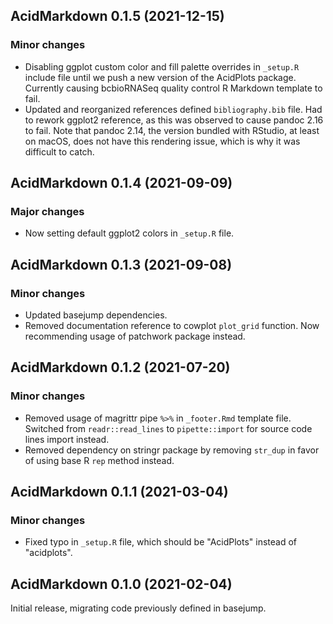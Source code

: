 ## AcidMarkdown 0.1.5 (2021-12-15)

### Minor changes

- Disabling ggplot custom color and fill palette overrides in `_setup.R` include
  file until we push a new version of the AcidPlots package. Currently causing
  bcbioRNASeq quality control R Markdown template to fail.
- Updated and reorganized references defined `bibliography.bib` file. Had to
  rework ggplot2 reference, as this was observed to cause pandoc 2.16 to fail.
  Note that pandoc 2.14, the version bundled with RStudio, at least on macOS,
  does not have this rendering issue, which is why it was difficult to catch.

## AcidMarkdown 0.1.4 (2021-09-09)

### Major changes

- Now setting default ggplot2 colors in `_setup.R` file.

## AcidMarkdown 0.1.3 (2021-09-08)

### Minor changes

- Updated basejump dependencies.
- Removed documentation reference to cowplot `plot_grid` function. Now
  recommending usage of patchwork package instead.

## AcidMarkdown 0.1.2 (2021-07-20)

### Minor changes

- Removed usage of magrittr pipe `%>%` in `_footer.Rmd` template file.
  Switched from `readr::read_lines` to `pipette::import` for source code
  lines import instead.
- Removed dependency on stringr package by removing `str_dup` in favor of
  using base R `rep` method instead.

## AcidMarkdown 0.1.1 (2021-03-04)

### Minor changes

- Fixed typo in `_setup.R` file, which should be "AcidPlots" instead of
  "acidplots".

## AcidMarkdown 0.1.0 (2021-02-04)

Initial release, migrating code previously defined in basejump.
